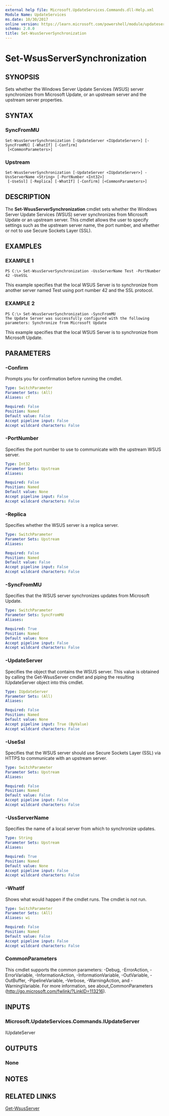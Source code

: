 ```yaml
---
external help file: Microsoft.UpdateServices.Commands.dll-Help.xml
Module Name: UpdateServices
ms.date: 10/30/2017
online version: https://learn.microsoft.com/powershell/module/updateservices/set-wsusserversynchronization?view=windowsserver2012r2-ps&wt.mc_id=ps-gethelp
schema: 2.0.0
title: Set-WsusServerSynchronization
---
```


# Set-WsusServerSynchronization

## SYNOPSIS
Sets whether the Windows Server Update Services (WSUS) server synchronizes from Microsoft Update, or an upstream server and the upstream server properties.

## SYNTAX

### SyncFromMU
```
Set-WsusServerSynchronization [-UpdateServer <IUpdateServer>] [-SyncFromMU] [-WhatIf] [-Confirm]
 [<CommonParameters>]
```

### Upstream
```
Set-WsusServerSynchronization [-UpdateServer <IUpdateServer>] -UssServerName <String> [-PortNumber <Int32>]
 [-UseSsl] [-Replica] [-WhatIf] [-Confirm] [<CommonParameters>]
```

## DESCRIPTION
The **Set-WsusServerSynchronization** cmdlet sets whether the Windows Server Update Services (WSUS) server synchronizes from Microsoft Update or an upstream server.
This cmdlet allows the user to specify settings such as the upstream server name, the port number, and whether or not to use Secure Sockets Layer (SSL).

## EXAMPLES

### EXAMPLE 1
```
PS C:\> Set-WsusServerSynchronization -UssServerName Test -PortNumber 42 -UseSSL
```

This example specifies that the local WSUS Server is to synchronize from another server named Test using port number 42 and the SSL protocol.

### EXAMPLE 2
```
PS C:\> Set-WsusServerSynchronization -SyncFromMU
The Update Server was successfully configured with the following parameters: Synchronize from Microsoft Update
```

This example specifies that the local WSUS Server is to synchronize from Microsoft Update.

## PARAMETERS

### -Confirm
Prompts you for confirmation before running the cmdlet.

```yaml
Type: SwitchParameter
Parameter Sets: (All)
Aliases: cf

Required: False
Position: Named
Default value: False
Accept pipeline input: False
Accept wildcard characters: False
```

### -PortNumber
Specifies the port number to use to communicate with the upstream WSUS server.

```yaml
Type: Int32
Parameter Sets: Upstream
Aliases: 

Required: False
Position: Named
Default value: None
Accept pipeline input: False
Accept wildcard characters: False
```

### -Replica
Specifies whether the WSUS server is a replica server.

```yaml
Type: SwitchParameter
Parameter Sets: Upstream
Aliases: 

Required: False
Position: Named
Default value: False
Accept pipeline input: False
Accept wildcard characters: False
```

### -SyncFromMU
Specifies that the WSUS server synchronizes updates from Microsoft Update.

```yaml
Type: SwitchParameter
Parameter Sets: SyncFromMU
Aliases: 

Required: True
Position: Named
Default value: None
Accept pipeline input: False
Accept wildcard characters: False
```

### -UpdateServer
Specifies the object that contains the WSUS server.
This value is obtained by calling the Get-WsusServer cmdlet and piping the resulting IUpdateServer object into this cmdlet.

```yaml
Type: IUpdateServer
Parameter Sets: (All)
Aliases: 

Required: False
Position: Named
Default value: None
Accept pipeline input: True (ByValue)
Accept wildcard characters: False
```

### -UseSsl
Specifies that the WSUS server should use Secure Sockets Layer (SSL) via HTTPS to communicate with an upstream server.

```yaml
Type: SwitchParameter
Parameter Sets: Upstream
Aliases: 

Required: False
Position: Named
Default value: False
Accept pipeline input: False
Accept wildcard characters: False
```

### -UssServerName
Specifies the name of a local server from which to synchronize updates.

```yaml
Type: String
Parameter Sets: Upstream
Aliases: 

Required: True
Position: Named
Default value: None
Accept pipeline input: False
Accept wildcard characters: False
```

### -WhatIf
Shows what would happen if the cmdlet runs.
The cmdlet is not run.

```yaml
Type: SwitchParameter
Parameter Sets: (All)
Aliases: wi

Required: False
Position: Named
Default value: False
Accept pipeline input: False
Accept wildcard characters: False
```

### CommonParameters
This cmdlet supports the common parameters: -Debug, -ErrorAction, -ErrorVariable, -InformationAction, -InformationVariable, -OutVariable, -OutBuffer, -PipelineVariable, -Verbose, -WarningAction, and -WarningVariable. For more information, see about_CommonParameters (http://go.microsoft.com/fwlink/?LinkID=113216).

## INPUTS

### Microsoft.UpdateServices.Commands.IUpdateServer
IUpdateServer

## OUTPUTS

### None

## NOTES

## RELATED LINKS

[Get-WsusServer](./Get-WsusServer.md)

